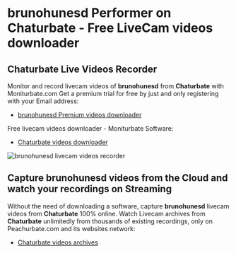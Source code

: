 # brunohunesd Performer on Chaturbate - Free LiveCam videos downloader

## Chaturbate Live Videos Recorder

Monitor and record livecam videos of **brunohunesd** from **Chaturbate** with Moniturbate.com
Get a premium trial for free by just and only registering with your Email address:
* [brunohunesd Premium videos downloader](https://moniturbate.com/request-demo-licence-key.html)

Free livecam videos downloader - Moniturbate Software:
* [Chaturbate videos downloader](https://moniturbate.com/moniturbate-download-software.html)

![brunohunesd livecam videos recorder](https://peachurnet.com/templates/moniturbate-software.png)


## Capture brunohunesd videos from the Cloud and watch your recordings on Streaming

Without the need of downloading a software, capture **brunohunesd** livecam videos from **Chaturbate** 100% online.
Watch Livecam archives from **Chaturbate** unlimitedly from thousands of existing recordings, only on Peachurbate.com and its websites network:
* [Chaturbate videos archives](https://peachurnet.com/)